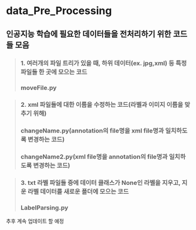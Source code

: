 # data_Pre_Processing

## 인공지능 학습에 필요한 데이터들을 전처리하기 위한 코드들 모음

>### 1. 여러개의 파일 트리가 있을 때, 하위 데이터(ex. jpg,xml) 등 특정 파일들 한 곳에 모으는 코드
>### moveFile.py

>### 2. xml 파일들에 대한 이름을 수정하는 코드(라벨과 이미지 이름을 맞추기 위해)
>### changeName.py(annotation의 file명을 xml file명과 일치하도록 변경하는 코드)
>### changeName2.py(xml file명을 annotation의 file명과 일치하도록 변경하는 코드)

>### 3. txt 라벨 파일들 중에 데이터 클래스가 None인 라벨을 지우고, 지운 라벨 데이터를 새로운 폴더에 모으는 코드
>### LabelParsing.py

추후 계속 업데이트 할 예정
